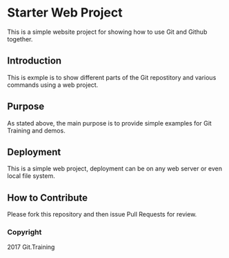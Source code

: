 # Starter Web Project

This is a simple website project for showing how to use Git and Github together.

## Introduction

This is exmple is to show different parts of the Git repostitory and various commands using a web project.

## Purpose

As stated above, the main purpose is to provide simple examples for Git Training and demos.

## Deployment

This is a simple web project, deployment can be on any web server or even local file system. 

## How to Contribute

Please fork this repository and then issue Pull Requests for review.

### Copyright

2017 Git.Training
